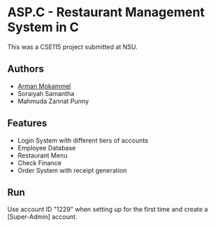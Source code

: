 # ASP.C - Restaurant Management System in C

This was a CSE115 project submitted at NSU.

## Authors

- [Arman Mokammel](https://www.github.com/ArmanMokammel)
- Soraiyah Samantha
- Mahmuda Zannat Punny




## Features

- Login System with different tiers of accounts
- Employee Database
- Restaurant Menu
- Check Finance
- Order System with receipt generation


## Run

Use account ID "1229" when setting up for the first time and create a [Super-Admin] account.
    
